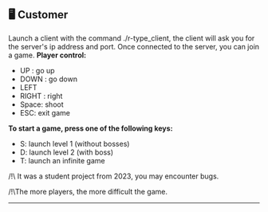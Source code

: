 ## :desktop_computer: Customer

Launch a client with the command ./r-type_client, the client will ask you for the server's ip address and port. Once connected to the server, you can join a game. **Player control:**

- UP : go up
- DOWN : go down
- LEFT
- RIGHT : right
- Space: shoot
- ESC: exit game

**To start a game, press one of the following keys:**

- S: launch level 1 (without bosses)
- D: launch level 2 (with boss)
- T: launch an infinite game

/!\ It was a student project from 2023, you may encounter bugs. 

/!\The more players, the more difficult the game.

---
